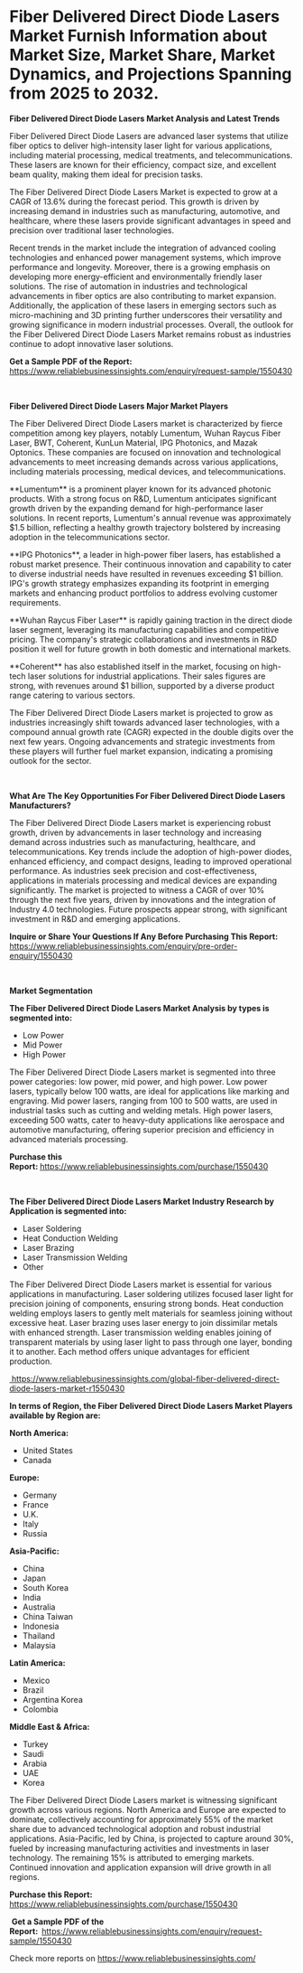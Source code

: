 <p><h1>Fiber Delivered Direct Diode Lasers Market Furnish Information about Market Size, Market Share, Market Dynamics, and Projections Spanning from 2025 to 2032.</h1></p><p><strong>Fiber Delivered Direct Diode Lasers Market Analysis and Latest Trends</strong></p>
<p><p>Fiber Delivered Direct Diode Lasers are advanced laser systems that utilize fiber optics to deliver high-intensity laser light for various applications, including material processing, medical treatments, and telecommunications. These lasers are known for their efficiency, compact size, and excellent beam quality, making them ideal for precision tasks.</p><p>The Fiber Delivered Direct Diode Lasers Market is expected to grow at a CAGR of 13.6% during the forecast period. This growth is driven by increasing demand in industries such as manufacturing, automotive, and healthcare, where these lasers provide significant advantages in speed and precision over traditional laser technologies. </p><p>Recent trends in the market include the integration of advanced cooling technologies and enhanced power management systems, which improve performance and longevity. Moreover, there is a growing emphasis on developing more energy-efficient and environmentally friendly laser solutions. The rise of automation in industries and technological advancements in fiber optics are also contributing to market expansion. Additionally, the application of these lasers in emerging sectors such as micro-machining and 3D printing further underscores their versatility and growing significance in modern industrial processes. Overall, the outlook for the Fiber Delivered Direct Diode Lasers Market remains robust as industries continue to adopt innovative laser solutions.</p></p>
<p><strong>Get a Sample PDF of the Report:&nbsp;</strong> <a href="https://www.reliablebusinessinsights.com/enquiry/request-sample/1550430?utm_campaign=2624&utm_medium=2&utm_source=Github&utm_content=ia&utm_term=27022025&utm_id=fiber-delivered-direct-diode-lasers">https://www.reliablebusinessinsights.com/enquiry/request-sample/1550430</a></p>
<p>&nbsp;</p>
<p><strong>Fiber Delivered Direct Diode Lasers Major Market Players</strong></p>
<p><p>The Fiber Delivered Direct Diode Lasers market is characterized by fierce competition among key players, notably Lumentum, Wuhan Raycus Fiber Laser, BWT, Coherent, KunLun Material, IPG Photonics, and Mazak Optonics. These companies are focused on innovation and technological advancements to meet increasing demands across various applications, including materials processing, medical devices, and telecommunications.</p><p>**Lumentum** is a prominent player known for its advanced photonic products. With a strong focus on R&D, Lumentum anticipates significant growth driven by the expanding demand for high-performance laser solutions. In recent reports, Lumentum's annual revenue was approximately $1.5 billion, reflecting a healthy growth trajectory bolstered by increasing adoption in the telecommunications sector.</p><p>**IPG Photonics**, a leader in high-power fiber lasers, has established a robust market presence. Their continuous innovation and capability to cater to diverse industrial needs have resulted in revenues exceeding $1 billion. IPG's growth strategy emphasizes expanding its footprint in emerging markets and enhancing product portfolios to address evolving customer requirements.</p><p>**Wuhan Raycus Fiber Laser** is rapidly gaining traction in the direct diode laser segment, leveraging its manufacturing capabilities and competitive pricing. The company's strategic collaborations and investments in R&D position it well for future growth in both domestic and international markets.</p><p>**Coherent** has also established itself in the market, focusing on high-tech laser solutions for industrial applications. Their sales figures are strong, with revenues around $1 billion, supported by a diverse product range catering to various sectors.</p><p>The Fiber Delivered Direct Diode Lasers market is projected to grow as industries increasingly shift towards advanced laser technologies, with a compound annual growth rate (CAGR) expected in the double digits over the next few years. Ongoing advancements and strategic investments from these players will further fuel market expansion, indicating a promising outlook for the sector.</p></p>
<p>&nbsp;</p>
<p><strong>What Are The Key Opportunities For Fiber Delivered Direct Diode Lasers Manufacturers?</strong></p>
<p><p>The Fiber Delivered Direct Diode Lasers market is experiencing robust growth, driven by advancements in laser technology and increasing demand across industries such as manufacturing, healthcare, and telecommunications. Key trends include the adoption of high-power diodes, enhanced efficiency, and compact designs, leading to improved operational performance. As industries seek precision and cost-effectiveness, applications in materials processing and medical devices are expanding significantly. The market is projected to witness a CAGR of over 10% through the next five years, driven by innovations and the integration of Industry 4.0 technologies. Future prospects appear strong, with significant investment in R&D and emerging applications.</p></p>
<p><strong>Inquire or Share Your Questions If Any Before Purchasing This Report:</strong> <a href="https://www.reliablebusinessinsights.com/enquiry/pre-order-enquiry/1550430?utm_campaign=2624&utm_medium=2&utm_source=Github&utm_content=ia&utm_term=27022025&utm_id=fiber-delivered-direct-diode-lasers">https://www.reliablebusinessinsights.com/enquiry/pre-order-enquiry/1550430</a></p>
<p>&nbsp;</p>
<p><strong>Market Segmentation</strong></p>
<p><strong>The Fiber Delivered Direct Diode Lasers Market Analysis by types is segmented into:</strong></p>
<p><ul><li>Low Power</li><li>Mid Power</li><li>High Power</li></ul></p>
<p><p>The Fiber Delivered Direct Diode Lasers market is segmented into three power categories: low power, mid power, and high power. Low power lasers, typically below 100 watts, are ideal for applications like marking and engraving. Mid power lasers, ranging from 100 to 500 watts, are used in industrial tasks such as cutting and welding metals. High power lasers, exceeding 500 watts, cater to heavy-duty applications like aerospace and automotive manufacturing, offering superior precision and efficiency in advanced materials processing.</p></p>
<p><strong>Purchase this Report:&nbsp;</strong><a href="https://www.reliablebusinessinsights.com/purchase/1550430?utm_campaign=2624&utm_medium=2&utm_source=Github&utm_content=ia&utm_term=27022025&utm_id=fiber-delivered-direct-diode-lasers">https://www.reliablebusinessinsights.com/purchase/1550430</a></p>
<p>&nbsp;</p>
<p><strong>The Fiber Delivered Direct Diode Lasers Market Industry Research by Application is segmented into:</strong></p>
<p><ul><li>Laser Soldering</li><li>Heat Conduction Welding</li><li>Laser Brazing</li><li>Laser Transmission Welding</li><li>Other</li></ul></p>
<p><p>The Fiber Delivered Direct Diode Lasers market is essential for various applications in manufacturing. Laser soldering utilizes focused laser light for precision joining of components, ensuring strong bonds. Heat conduction welding employs lasers to gently melt materials for seamless joining without excessive heat. Laser brazing uses laser energy to join dissimilar metals with enhanced strength. Laser transmission welding enables joining of transparent materials by using laser light to pass through one layer, bonding it to another. Each method offers unique advantages for efficient production.</p></p>
<p><a href="https://www.reliablebusinessinsights.com/global-fiber-delivered-direct-diode-lasers-market-r1550430?utm_campaign=2624&utm_medium=2&utm_source=Github&utm_content=ia&utm_term=27022025&utm_id=fiber-delivered-direct-diode-lasers">&nbsp;https://www.reliablebusinessinsights.com/global-fiber-delivered-direct-diode-lasers-market-r1550430</a></p>
<p><strong>In terms of Region, the Fiber Delivered Direct Diode Lasers Market Players available by Region are:</strong></p>
<p>
    <p> <strong> North America: </strong>
        <ul>
            <li>United States</li>
            <li>Canada</li>
        </ul>
        </p> 
    <p> <strong> Europe: </strong>
        <ul>
            <li>Germany</li>
            <li>France</li>
            <li>U.K.</li>
            <li>Italy</li>
            <li>Russia</li>
        </ul>
        </p> 
    <p> <strong> Asia-Pacific: </strong>
        <ul>
            <li>China</li>
            <li>Japan</li>
            <li>South Korea</li>
            <li>India</li>
            <li>Australia</li>
            <li>China Taiwan</li>
            <li>Indonesia</li>
            <li>Thailand</li>
            <li>Malaysia</li>
        </ul>
        </p> 
    <p> <strong> Latin America: </strong>
        <ul>
            <li>Mexico</li>
            <li>Brazil</li>
            <li>Argentina Korea</li>
            <li>Colombia</li>
        </ul>
        </p> 
    <p> <strong> Middle East & Africa: </strong>
        <ul>
            <li>Turkey</li>
            <li>Saudi</li>
            <li>Arabia</li>
            <li>UAE</li>
            <li>Korea</li>
        </ul>
    </p>
    </p>
<p><p>The Fiber Delivered Direct Diode Lasers market is witnessing significant growth across various regions. North America and Europe are expected to dominate, collectively accounting for approximately 55% of the market share due to advanced technological adoption and robust industrial applications. Asia-Pacific, led by China, is projected to capture around 30%, fueled by increasing manufacturing activities and investments in laser technology. The remaining 15% is attributed to emerging markets. Continued innovation and application expansion will drive growth in all regions.</p></p>
<p><strong>Purchase this Report: </strong><a href="https://www.reliablebusinessinsights.com/purchase/1550430?utm_campaign=2624&utm_medium=2&utm_source=Github&utm_content=ia&utm_term=27022025&utm_id=fiber-delivered-direct-diode-lasers">https://www.reliablebusinessinsights.com/purchase/1550430</a></p>
<p>&nbsp;<strong>Get a Sample PDF of the Report:&nbsp;&nbsp;</strong><a href="https://www.reliablebusinessinsights.com/enquiry/request-sample/1550430?utm_campaign=2624&utm_medium=2&utm_source=Github&utm_content=ia&utm_term=27022025&utm_id=fiber-delivered-direct-diode-lasers">https://www.reliablebusinessinsights.com/enquiry/request-sample/1550430</a></p>
<p><strong></strong></p>
<p>Check more reports on <a href="https://www.reliablebusinessinsights.com/?utm_campaign=2624&utm_medium=2&utm_source=Github&utm_content=ia&utm_term=27022025&utm_id=fiber-delivered-direct-diode-lasers">https://www.reliablebusinessinsights.com/</a></p>